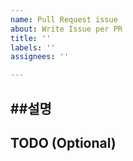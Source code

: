 ```yaml
---
name: Pull Request issue
about: Write Issue per PR
title: ''
labels: ''
assignees: ''

---
```


##설명
- 
TODO (Optional)
-
